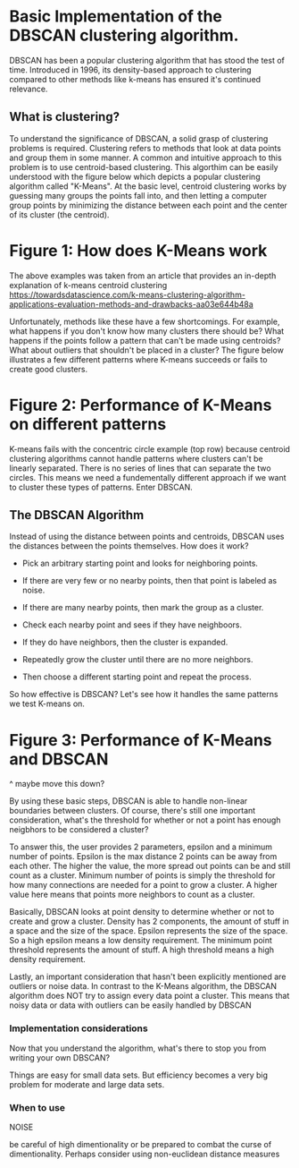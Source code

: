 # Basic Implementation of the DBSCAN clustering algorithm.

DBSCAN has been a popular clustering algorithm that has stood the test of time. Introduced in 1996, its density-based approach to clustering compared to other methods like k-means has ensured it's continued relevance.

## What is clustering?

To understand the significance of DBSCAN, a solid grasp of clustering problems is required. Clustering refers to methods that look at data points and group them in some manner. A common and intuitive approach to this problem is to use centroid-based clustering. This algorthim can be easily understood with the figure below which depicts a popular clustering algorithm called "K-Means". At the basic level, centroid clustering works by guessing many groups the points fall into, and then letting a computer group points by minimizing the distance between each point and the center of its cluster (the centroid). 

# Figure 1: How does K-Means work

The above examples was taken from an article that provides an in-depth explanation of k-means centroid clustering https://towardsdatascience.com/k-means-clustering-algorithm-applications-evaluation-methods-and-drawbacks-aa03e644b48a

Unfortunately, methods like these have a few shortcomings. For example, what happens if you don't know how many clusters there should be? What happens if the points follow a pattern that can't be made using centroids? What about outliers that shouldn't be placed in a cluster? The figure below illustrates a few different patterns where K-means succeeds or fails to create good clusters.

# Figure 2: Performance of K-Means on different patterns

K-means fails with the concentric circle example (top row) because centroid clustering algorithms cannot handle patterns where clusters can't be linearly separated. There is no series of lines that can separate the two circles. This means we need a fundementally different approach if we want to cluster these types of patterns.  Enter DBSCAN.

## The DBSCAN Algorithm

Instead of using the distance between points and centroids, DBSCAN uses the distances between the points themselves. How does it work?  

 - Pick an arbitrary starting point and looks for neighboring points. 
 
 - If there are very few or no nearby points, then that point is labeled as noise. 
  
 - If there are many nearby points, then mark the group as a cluster. 
   
 - Check each nearby point and sees if they have neighboors. 
 
 - If they do have neighbors, then the cluster is expanded. 
  
 - Repeatedly grow the cluster until there are no more neighbors. 
 
 - Then choose a different starting point and repeat the process.


So how effective is DBSCAN? Let's see how it handles the same patterns we test K-means on.
# Figure 3: Performance of K-Means and DBSCAN
^ maybe move this down?

By using these basic steps, DBSCAN is able to handle non-linear boundaries between clusters. Of course, there's still one important consideration, what's the threshold for whether or not a point has enough neigbhors to be considered a cluster?

To answer this, the user provides 2 parameters, epsilon and a minimum number of points. Epsilon is the max distance 2 points can be away from each other. The higher the value, the more spread out points can be and still count as a cluster. Minimum number of points is simply the threshold for how many connections are needed for a point to grow a cluster. A higher value here means that points more neighbors to count as a cluster.

Basically, DBSCAN looks at point density to determine whether or not to create and grow a cluster. Density has 2 components, the amount of stuff in a space and the size of the space.  Epsilon represents the size of the space. So a high epsilon means a low density requirement. The minimum point threshold represents the amount of stuff. A high threshold means a high density requirement.

Lastly, an important consideration that hasn't been explicitly mentioned are outliers or noise data. In contrast to the K-Means algorithm, the DBSCAN algorithm does NOT try to assign every data point a cluster. This means that noisy data or data with outliers can be easily handled by DBSCAN

### Implementation considerations

Now that you understand the algorithm, what's there to stop you from writing your own DBSCAN?

Things are easy for small data sets. But efficiency becomes a very big problem for moderate and large data sets.


### When to use
NOISE

be careful of high dimentionality or be prepared to combat the curse of dimentionality. Perhaps consider using non-euclidean distance measures 
